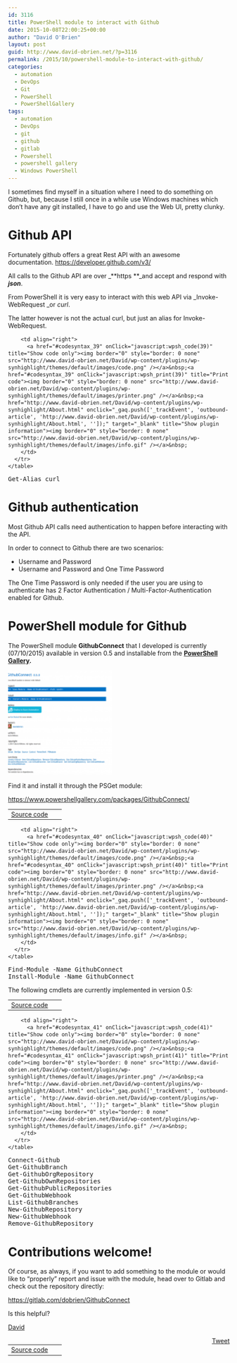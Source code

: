 ```yaml
---
id: 3116
title: PowerShell module to interact with Github
date: 2015-10-08T22:00:25+00:00
author: "David O'Brien"
layout: post
guid: http://www.david-obrien.net/?p=3116
permalink: /2015/10/powershell-module-to-interact-with-github/
categories:
  - automation
  - DevOps
  - Git
  - PowerShell
  - PowerShellGallery
tags:
  - automation
  - DevOps
  - git
  - github
  - gitlab
  - Powershell
  - powershell gallery
  - Windows PowerShell
---
```

I sometimes find myself in a situation where I need to do something on Github, but, because I still once in a while use Windows machines which don&#8217;t have any git installed, I have to go and use the Web UI, pretty clunky.

# Github API

Fortunately github offers a great Rest API with an awesome documentation. <a href="https://developer.github.com/v3/" onclick="_gaq.push(['_trackEvent', 'outbound-article', 'https://developer.github.com/v3/', 'https://developer.github.com/v3/']);" target="_blank">https://developer.github.com/v3/</a>

All calls to the Github API are over _**https **_and accept and respond with _**json**_.

From PowerShell it is very easy to interact with this web API via _Invoke-WebRequest _or _curl_.
  
The latter however is not the actual curl, but just an alias for Invoke-WebRequest.

<div id="wpshdo_39" class="wp-synhighlighter-outer">
  <div id="wpshdt_39" class="wp-synhighlighter-expanded">
    <table border="0" width="100%">
      <tr>
        <td align="left" width="80%">
          <a name="#codesyntax_39"></a><a id="wpshat_39" class="wp-synhighlighter-title" href="#codesyntax_39"  onClick="javascript:wpsh_toggleBlock(39)" title="Click to show/hide code block">Source code</a>
        </td>
        
        <td align="right">
          <a href="#codesyntax_39" onClick="javascript:wpsh_code(39)" title="Show code only"><img border="0" style="border: 0 none" src="http://www.david-obrien.net/David/wp-content/plugins/wp-synhighlight/themes/default/images/code.png" /></a>&nbsp;<a href="#codesyntax_39" onClick="javascript:wpsh_print(39)" title="Print code"><img border="0" style="border: 0 none" src="http://www.david-obrien.net/David/wp-content/plugins/wp-synhighlight/themes/default/images/printer.png" /></a>&nbsp;<a href="http://www.david-obrien.net/David/wp-content/plugins/wp-synhighlight/About.html" onclick="_gaq.push(['_trackEvent', 'outbound-article', 'http://www.david-obrien.net/David/wp-content/plugins/wp-synhighlight/About.html', '']);" target="_blank" title="Show plugin information"><img border="0" style="border: 0 none" src="http://www.david-obrien.net/David/wp-content/plugins/wp-synhighlight/themes/default/images/info.gif" /></a>&nbsp;
        </td>
      </tr>
    </table>
  </div>
  
  <div id="wpshdi_39" class="wp-synhighlighter-inner" style="display: block;">
    <pre class="powershell" style="font-family:monospace;"><span class="kw1">Get-Alias</span> curl</pre>
  </div>
</div>

# Github authentication

Most Github API calls need authentication to happen before interacting with the API.
  
In order to connect to Github there are two scenarios:

  * Username and Password
  * Username and Password and One Time Password

The One Time Password is only needed if the user you are using to authenticate has 2 Factor Authentication / Multi-Factor-Authentication enabled for Github.

# PowerShell module for Github

The PowerShell module **GithubConnect** that I developed is currently (07/10/2015) available in version 0.5 and installable from the **<a href="http://www.powershellgallery.com" onclick="_gaq.push(['_trackEvent', 'outbound-article', 'http://www.powershellgallery.com', 'PowerShell Gallery']);" target="_blank">PowerShell Gallery</a>.**

<a href="/media/2015/10/2015-10-07_23-50-06.png" onclick="_gaq.push(['_trackEvent', 'outbound-article', '/media/2015/10/2015-10-07_23-50-06.png', '']);" ><img class="img-responsive aligncenter wp-image-3117" src="/media/2015/10/2015-10-07_23-50-06-150x150.png" alt="PowerShell Gallery" width="236" height="236" /></a>

Find it and install it through the PSGet module:

<a href="https://www.powershellgallery.com/packages/GithubConnect/" onclick="_gaq.push(['_trackEvent', 'outbound-article', 'https://www.powershellgallery.com/packages/GithubConnect/', 'https://www.powershellgallery.com/packages/GithubConnect/']);" target="_blank">https://www.powershellgallery.com/packages/GithubConnect/</a>

<div id="wpshdo_40" class="wp-synhighlighter-outer">
  <div id="wpshdt_40" class="wp-synhighlighter-expanded">
    <table border="0" width="100%">
      <tr>
        <td align="left" width="80%">
          <a name="#codesyntax_40"></a><a id="wpshat_40" class="wp-synhighlighter-title" href="#codesyntax_40"  onClick="javascript:wpsh_toggleBlock(40)" title="Click to show/hide code block">Source code</a>
        </td>
        
        <td align="right">
          <a href="#codesyntax_40" onClick="javascript:wpsh_code(40)" title="Show code only"><img border="0" style="border: 0 none" src="http://www.david-obrien.net/David/wp-content/plugins/wp-synhighlight/themes/default/images/code.png" /></a>&nbsp;<a href="#codesyntax_40" onClick="javascript:wpsh_print(40)" title="Print code"><img border="0" style="border: 0 none" src="http://www.david-obrien.net/David/wp-content/plugins/wp-synhighlight/themes/default/images/printer.png" /></a>&nbsp;<a href="http://www.david-obrien.net/David/wp-content/plugins/wp-synhighlight/About.html" onclick="_gaq.push(['_trackEvent', 'outbound-article', 'http://www.david-obrien.net/David/wp-content/plugins/wp-synhighlight/About.html', '']);" target="_blank" title="Show plugin information"><img border="0" style="border: 0 none" src="http://www.david-obrien.net/David/wp-content/plugins/wp-synhighlight/themes/default/images/info.gif" /></a>&nbsp;
        </td>
      </tr>
    </table>
  </div>
  
  <div id="wpshdi_40" class="wp-synhighlighter-inner" style="display: block;">
    <pre class="powershell" style="font-family:monospace;">Find<span class="sy0">-</span>Module <span class="kw5">-Name</span> GithubConnect
Install<span class="sy0">-</span>Module <span class="kw5">-Name</span> GithubConnect</pre>
  </div>
</div>

The following cmdlets are currently implemented in version 0.5:

<div id="wpshdo_41" class="wp-synhighlighter-outer">
  <div id="wpshdt_41" class="wp-synhighlighter-expanded">
    <table border="0" width="100%">
      <tr>
        <td align="left" width="80%">
          <a name="#codesyntax_41"></a><a id="wpshat_41" class="wp-synhighlighter-title" href="#codesyntax_41"  onClick="javascript:wpsh_toggleBlock(41)" title="Click to show/hide code block">Source code</a>
        </td>
        
        <td align="right">
          <a href="#codesyntax_41" onClick="javascript:wpsh_code(41)" title="Show code only"><img border="0" style="border: 0 none" src="http://www.david-obrien.net/David/wp-content/plugins/wp-synhighlight/themes/default/images/code.png" /></a>&nbsp;<a href="#codesyntax_41" onClick="javascript:wpsh_print(41)" title="Print code"><img border="0" style="border: 0 none" src="http://www.david-obrien.net/David/wp-content/plugins/wp-synhighlight/themes/default/images/printer.png" /></a>&nbsp;<a href="http://www.david-obrien.net/David/wp-content/plugins/wp-synhighlight/About.html" onclick="_gaq.push(['_trackEvent', 'outbound-article', 'http://www.david-obrien.net/David/wp-content/plugins/wp-synhighlight/About.html', '']);" target="_blank" title="Show plugin information"><img border="0" style="border: 0 none" src="http://www.david-obrien.net/David/wp-content/plugins/wp-synhighlight/themes/default/images/info.gif" /></a>&nbsp;
        </td>
      </tr>
    </table>
  </div>
  
  <div id="wpshdi_41" class="wp-synhighlighter-inner" style="display: block;">
    <pre class="powershell" style="font-family:monospace;">Connect<span class="sy0">-</span>Github
Get<span class="sy0">-</span>GithubBranch
Get<span class="sy0">-</span>GithubOrgRepository
Get<span class="sy0">-</span>GithubOwnRepositories
Get<span class="sy0">-</span>GithubPublicRepositories
Get<span class="sy0">-</span>GithubWebhook
List<span class="sy0">-</span>GithubBranches
New<span class="sy0">-</span>GithubRepository
New<span class="sy0">-</span>GithubWebhook
Remove<span class="sy0">-</span>GithubRepository</pre>
  </div>
</div>

# Contributions welcome!

Of course, as always, if you want to add something to the module or would like to &#8220;properly&#8221; report and issue with the module, head over to Gitlab and check out the repository directly:

<a href="https://gitlab.com/dobrien/GithubConnect" onclick="_gaq.push(['_trackEvent', 'outbound-article', 'https://gitlab.com/dobrien/GithubConnect', 'https://gitlab.com/dobrien/GithubConnect']);" target="_blank">https://gitlab.com/dobrien/GithubConnect</a>

Is this helpful?

<a href="http://www.twitter.com/david_obrien" onclick="_gaq.push(['_trackEvent', 'outbound-article', 'http://www.twitter.com/david_obrien', 'David']);" target="_blank">David</a> 

<div style="float: right; margin-left: 10px;">
  <a href="https://twitter.com/share" onclick="_gaq.push(['_trackEvent', 'outbound-article', 'https://twitter.com/share', 'Tweet']);" class="twitter-share-button" data-hashtags="automation,DevOps,git,github,gitlab,Powershell,powershell+gallery,Windows+PowerShell" data-count="vertical" data-url="http://www.david-obrien.net/2015/10/powershell-module-to-interact-with-github/">Tweet</a>
</div>

